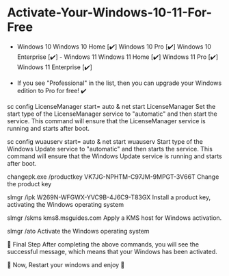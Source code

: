 # Activate-Your-Windows-10-11-For-Free
- Windows 10 Windows 10 Home [✔️] Windows 10 Pro [✔️] Windows 10 Enterprise [✔️]  - Windows 11 Windows 11 Home [✔️] Windows 11 Pro [✔️] Windows 11 Enterprise [✔️]
  
 * If you see "Professional" in the list, then you can upgrade your Windows edition to Pro for free! ✔️

sc config LicenseManager start= auto & net start LicenseManager
Set the start type of the LicenseManager service to "automatic" and then start the service. This command will ensure that the LicenseManager service is running and starts after boot.

sc config wuauserv start= auto & net start wuauserv
Start type of the Windows Update service to "automatic" and then starts the service. This command will ensure that the Windows Update service is running and starts after boot.

changepk.exe /productkey VK7JG-NPHTM-C97JM-9MPGT-3V66T
Change the product key

slmgr /ipk W269N-WFGWX-YVC9B-4J6C9-T83GX
Install a product key, activating the Windows operating system

slmgr /skms kms8.msguides.com
Apply a KMS host for Windows activation.

slmgr /ato
Activate the Windows operating system

🦠 Final Step
After completing the above commands, you will see the successful message, which means that your Windows has been activated.

🦠 Now, Restart your windows and enjoy 🦠
